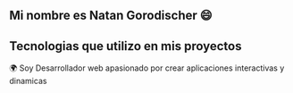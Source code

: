 Mi nombre es Natan Gorodischer  😄
---
## Tecnologias que utilizo en mis proyectos
🌍 Soy Desarrollador web apasionado por crear aplicaciones interactivas y dinamicas


